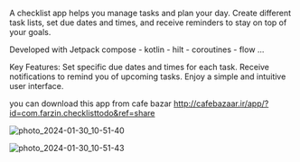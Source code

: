 A checklist app helps you manage tasks and plan your day. Create different task lists, set due dates and times, and receive reminders to stay on top of your goals.


Developed with Jetpack compose - kotlin - hilt - coroutines - flow ...

Key Features:
Set specific due dates and times for each task.
Receive notifications to remind you of upcoming tasks.
Enjoy a simple and intuitive user interface.

you can download this app from cafe bazar
http://cafebazaar.ir/app/?id=com.farzin.checklisttodo&ref=share


![photo_2024-01-30_10-51-40](https://github.com/farzinAndroid/CheckList/assets/124037241/26c3cbbd-82ba-492c-9674-910b5eb5104c)


![photo_2024-01-30_10-51-43](https://github.com/farzinAndroid/CheckList/assets/124037241/64dad773-a401-4ae7-b40f-a69515201d8a)
